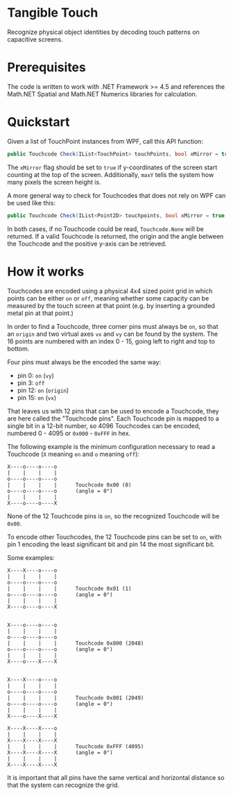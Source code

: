 # Tangible Touch
Recognize physical object identities by decoding touch patterns on capacitive screens.

# Prerequisites
The code is written to work with .NET Framework >= 4.5 and references the Math.NET Spatial and Math.NET Numerics libraries for calculation.

# Quickstart
Given a list of TouchPoint instances from WPF, call this API function:
```C#
public Touchcode Check(IList<TouchPoint> touchPoints, bool xMirror = true, int maxY = 1080)
``` 

The `xMirror` flag should be set to `true` if y-coordinates of the screen start counting at the top of the screen. Additionally, `maxY` tells the system how many pixels the screen height is.

A more general way to check for Touchcodes that does not rely on WPF can be used like this:

```C#
public Touchcode Check(IList<Point2D> touchpoints, bool xMirror = true, int maxY = 1080)
```

In both cases, if no Touchcode could be read, `Touchcode.None` will be returned. If a valid Touchcode is returned, the origin and the angle between the Touchcode and the positive y-axis can be retrieved.


# How it works
Touchcodes are encoded using a physical 4x4 sized point grid in which points can be either `on` or `off`, meaning whether some capacity can be measured by the touch screen at that point (e.g. by inserting a grounded metal pin at that point.)

In order to find a Touchcode, three corner pins must always be `on`, so that an `origin` and two virtual axes `vx` and `vy` can be found by the system. The 16 points are numbered with an index 0 - 15, going left to right and top to bottom. 

Four pins must always be the encoded the same way:
  - pin  0: `on` (`vy`)
  - pin  3: `off`
  - pin 12: `on` (`origin`)
  - pin 15: `on` (`vx`)
  
That leaves us with 12 pins that can be used to encode a Touchcode, they are here called the "Touchcode pins". Each Touchcode pin is mapped to a single bit in a 12-bit number, so 4096 Touchcodes can be encoded, numbered 0 - 4095 or `0x000` - `0xFFF`  in hex.

The following example is the minimum configuration necessary to read a Touchcode (`X` meaning `on` and `o` meaning `off`):
  
```
X----o----o----o  
|    |    |    |  
o----o----o----o  
|    |    |    |      Touchcode 0x00 (0)
o----o----o----o      (angle = 0°)
|    |    |    |  
X----o----o----X  
```

None of the 12 Touchcode pins is `on`, so the recognized Touchcode will be `0x00`.

To encode other Touchcodes, the 12 Touchcode pins can be set to `on`, with pin 1 encoding the least significant bit and pin 14 the most significant bit. 

Some examples:

```
X----X----o----o  
|    |    |    |  
o----o----o----o  
|    |    |    |      Touchcode 0x01 (1)
o----o----o----o      (angle = 0°)
|    |    |    |  
X----o----o----X  


X----o----o----o  
|    |    |    |  
o----o----o----o  
|    |    |    |      Touchcode 0x800 (2048)
o----o----o----o      (angle = 0°)
|    |    |    |  
X----o----X----X  


X----X----o----o  
|    |    |    |  
o----o----o----o  
|    |    |    |      Touchcode 0x801 (2049)
o----o----o----o      (angle = 0°)
|    |    |    |  
X----o----X----X  

X----X----X----o  
|    |    |    |  
X----X----X----X  
|    |    |    |      Touchcode 0xFFF (4095)
X----X----X----X      (angle = 0°)
|    |    |    |  
X----X----X----X  
```

It is important that all pins have the same vertical and horizontal distance so that the system can recognize the grid.
